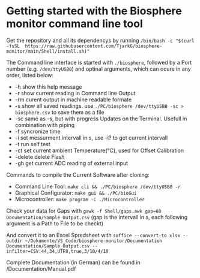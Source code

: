 # Getting started with the Biosphere monitor command line tool

Get the repository and all its dependencys by running
`/bin/bash -c "$(curl -fsSL  https://raw.githubusercontent.com/TjarkG/biosphere-monitor/main/Shell/install.sh)"`

The Command line interface is started with `./biosphere`,
followed by a Port number (e.g. `/dev/ttyUSB0`) and optinal arguments,
which can ocure in any order, listed below:

* -h    show this help message
* -r    show current reading in Command line Output
* -rm   curent output in machine readable formate
* -s    show all saved readings. use `./PC/biosphere /dev/ttyUSB0 -sc > biosphere.csv` to save them as a file
* -sc   same as -s, but with progress Updates on the Terminal. Usefull in combination with piping
* -f    syncronize time
* -i    set messurment intervall in s, use -i? to get current intervall
* -t    run self test
* -ct   set current ambient Temperature(°C), used for Offset Calibration
* -delete delete Flash
* -gh   get current ADC reading of external input

Commands to compile the Current Software after cloning:

* Command Line Tool: `make cli && ./PC/biosphere /dev/ttyUSB0 -r`
* Graphical Configurator: `make gui && ./PC/bioGui`
* Microcontroller: `make program -C ./Microcontroller`

Check your data for Gaps with
`gawk -f Shell/gaps.awk gap=60 Documentation/Sample_Output.csv`
(gap is the intervall in s, each following argument is a Path to File to be checkt)

And convert it to an Excel Spredsheet with
`soffice --convert-to xlsx --outdir ~/Dokumente/VS_Code/biosphere-monitor/Documentation Documentation/Sample_Output.csv --infilter=CSV:44,34,UTF8,true,3/10/4/10`

Complete Documentation (in German) can be found in /Documentation/Manual.pdf
